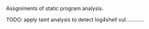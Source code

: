 Assgniments of static program analysis. 

TODO: apply taint analysis to detect log4shell vul............
